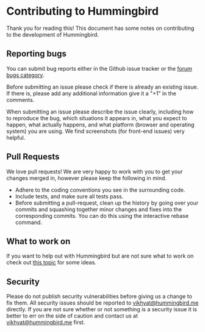 Contributing to Hummingbird
===========================

Thank you for reading this! This document has some notes on contributing to the development of Hummingbird.

Reporting bugs
--------------

You can submit bug reports either in the Github issue tracker or the [forum bugs category](http://forums.hummingbird.me/category/bugs).

Before submitting an issue please check if there is already an existing issue. If there is, please add any additional information give it a "+1" in the comments.

When submitting an issue please describe the issue clearly, including how to reproduce the bug, which situations it appears in, what you expect to happen, what actually happens, and what platform (browser and operating system) you are using.  We find screenshots (for front-end issues) very helpful.

Pull Requests
-------------

We love pull requests! We are very happy to work with you to get your changes merged in, however please keep the following in mind.

* Adhere to the coding conventions you see in the surrounding code.
* Include tests, and make sure all tests pass.
* Before submitting a pull-request, clean up the history by going over your commits and squashing together minor changes and fixes into the corresponding commits. You can do this using the interactive rebase command.

What to work on
---------------

If you want to help out with Hummingbird but are not sure what to work on check out [this topic](http://forums.hummingbird.me/t/how-to-help-out-with-hummingbird/9390) for some ideas.

Security
--------

Please do not publish security vulnerabilities before giving us a change to fix them. All security issues should be reported to [vikhyat@hummingbird.me](mailto:vikhyat@hummingbird.me) directly. If you are not sure whether or not something is a security issue it is better to err on the side of caution and contact us at [vikhyat@hummingbird.me](mailto:vikhyat@hummingbird.me) first.
